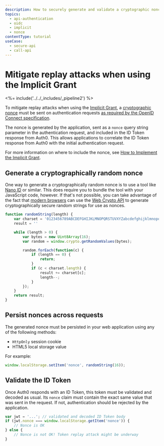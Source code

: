 ```yaml
---
description: How to securely generate and validate a cryptographic nonce for use with the Implicit Grant
topics:
  - api-authentication
  - oidc
  - implicit
  - nonce
contentType: tutorial
useCase:
  - secure-api
  - call-api
---
```


# Mitigate replay attacks when using the Implicit Grant

<%= include('../../_includes/_pipeline2') %>

To mitigate replay attacks when using the [Implicit Grant](/api-auth/grant/implicit), a [cryptographic nonce](https://en.wikipedia.org/wiki/Cryptographic_nonce) must be sent on authentication requests [as required by the OpenID Connect specification](https://openid.net/specs/openid-connect-core-1_0.html#ImplicitAuthRequest).

The nonce is generated by the application, sent as a `nonce` query string parameter in the authentication request, and included in the ID Token response from Auth0. This allows applications to correlate the ID Token response from Auth0 with the initial authentication request.

For more information on where to include the nonce, see [How to Implement the Implicit Grant](/api-auth/tutorials/implicit-grant).

## Generate a cryptographically random nonce

One way to generate a cryptographically random nonce is to use a tool like [Nano ID](https://github.com/ai/nanoid) or similar. This does require you to bundle the tool with your JavaScript code, however. If that's not possible, you can take advantage of the fact that [modern browsers](http://caniuse.com/#feat=cryptography) can use the [Web Crypto API](https://www.w3.org/TR/WebCryptoAPI/) to generate cryptographically secure random strings for use as nonces.

```js
function randomString(length) {
    var charset = '0123456789ABCDEFGHIJKLMNOPQRSTUVXYZabcdefghijklmnopqrstuvwxyz-._~'
    result = ''

    while (length > 0) {
        var bytes = new Uint8Array(16);
        var random = window.crypto.getRandomValues(bytes);

        random.forEach(function(c) {
            if (length == 0) {
                return;
            }
            if (c < charset.length) {
                result += charset[c];
                length--;
            }
        });
    }
    return result;
}
```

## Persist nonces across requests

The generated nonce must be persisted in your web application using any of the following methods:

* `HttpOnly` session cookie
* HTML5 local storage value

For example:

```js
window.localStorage.setItem('nonce', randomString(16));
```

## Validate the ID Token

Once Auth0 responds with an ID Token, this token must be validated and decoded as usual.
Its `nonce` claim must contain the exact same value that was sent in the request.
If not, authentication should be rejected by the application.

```js
var jwt = '...'; // validated and decoded ID Token body
if (jwt.nonce === window.localStorage.getItem('nonce')) {
    // Nonce is OK
} else {
    // Nonce is not OK! Token replay attack might be underway
}
```
